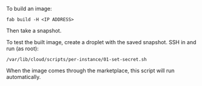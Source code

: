 To build an image:

`fab build -H <IP ADDRESS>`

Then take a snapshot.

To test the built image, create a droplet with the saved snapshot. SSH in
and run (as root):

`/var/lib/cloud/scripts/per-instance/01-set-secret.sh`

When the image comes through the marketplace, this script will run
automatically.
